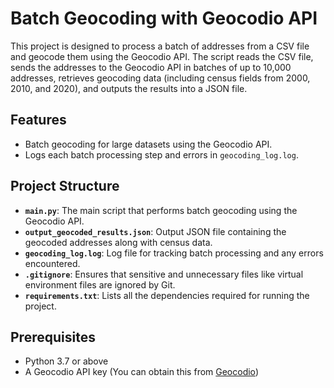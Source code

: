 # Batch Geocoding with Geocodio API

This project is designed to process a batch of addresses from a CSV file and geocode them using the Geocodio API. The script reads the CSV file, sends the addresses to the Geocodio API in batches of up to 10,000 addresses, retrieves geocoding data (including census fields from 2000, 2010, and 2020), and outputs the results into a JSON file.

## Features
- Batch geocoding for large datasets using the Geocodio API.
- Logs each batch processing step and errors in `geocoding_log.log`.

## Project Structure

- **`main.py`**: The main script that performs batch geocoding using the Geocodio API.
- **`output_geocoded_results.json`**: Output JSON file containing the geocoded addresses along with census data.
- **`geocoding_log.log`**: Log file for tracking batch processing and any errors encountered.
- **`.gitignore`**: Ensures that sensitive and unnecessary files like virtual environment files are ignored by Git.
- **`requirements.txt`**: Lists all the dependencies required for running the project.

## Prerequisites

- Python 3.7 or above
- A Geocodio API key (You can obtain this from [Geocodio](https://www.geocod.io/))
